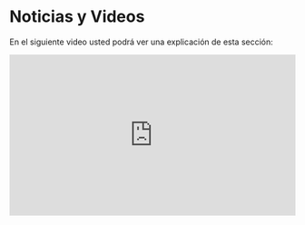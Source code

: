 # Noticias y Videos

En el siguiente video usted podrá ver una explicación de esta sección:

<div style="padding:56.25% 0 0 0;position:relative;"><iframe src="https://player.vimeo.com/video/98810495" style="position:absolute;top:0;left:0;width:100%;height:100%;" frameborder="0" allow="autoplay; fullscreen" allowfullscreen></iframe></div><script src="https://player.vimeo.com/api/player.js"></script>